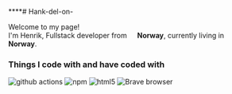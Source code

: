 ****# Hank-del-on-

<p>Welcome to my page! </br> I'm Henrik, Fullstack developer from <img src="https:/-png.flaticon.com/512/197/197560.png" width="13"/> <b>Norway</b>, currently living in <img src="https://cdn-icons-png.flaticon.com/512/197/197564.png" width="13"/> <b>Norway</b>. </p>
<h3>Things I code with and have coded with</h3>
<p>

<img alt="github actions" src="https://img.shields.io/badge/-Github_Actions-2088FF?style=flat-square&logo=github-actions&logoColor=white" />
  <img alt="npm" src="https://img.shields.io/badge/-NPM-CB3837?style=flat-square&logo=npm&logoColor=white" />
  <img alt="html5" src="https://img.shields.io/badge/-HTML5-E34F26?style=flat-square&logo=html5&logoColor=white" />
  <img alt="Brave browser" src="https://img.shields.io/badge/-Brave_Browser-FB542B?style=flat-square&logo=brave&logoColor=white" />
